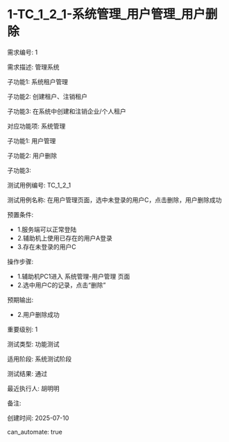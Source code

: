 # 1-TC_1_2_1-系统管理_用户管理_用户删除

需求编号: 1

需求描述: 管理系统

子功能1: 系统租户管理

子功能2: 创建租户、注销租户

子功能3: 在系统中创建和注销企业/个人租户


对应功能项: 系统管理

子功能1: 用户管理

子功能2: 用户删除

子功能3: 


测试用例编号: TC_1_2_1

测试用例名称: 在用户管理页面，选中未登录的用户C，点击删除，用户删除成功

预置条件:
- 1.服务端可以正常登陆
- 2.辅助机上使用已存在的用户A登录
- 3.存在未登录的用户C

操作步骤:
- 1.辅助机PC1进入 系统管理-用户管理 页面
- 2.选中用户C的记录，点击“删除”

预期输出:
- 2.用户删除成功

重要级别: 1

测试类型: 功能测试

适用阶段: 系统测试阶段

测试结果: 通过

最近执行人: 胡明明

备注: 

创建时间: 2025-07-10

can_automate: true
